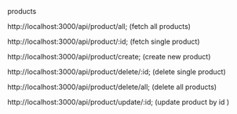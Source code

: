 products

http://localhost:3000/api/product/all; (fetch all products)

http://localhost:3000/api/product/:id; (fetch single product)

http://localhost:3000/api/product/create; (create new product)

http://localhost:3000/api/product/delete/:id; (delete single product)

http://localhost:3000/api/product/delete/all; (delete all products)

http://localhost:3000/api/product/update/:id; (update product by id )
